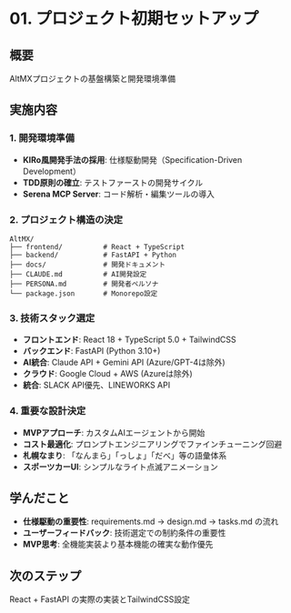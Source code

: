 # 01. プロジェクト初期セットアップ

## 概要
AltMXプロジェクトの基盤構築と開発環境準備

## 実施内容

### 1. 開発環境準備
- **KIRo風開発手法の採用**: 仕様駆動開発（Specification-Driven Development）
- **TDD原則の確立**: テストファーストの開発サイクル
- **Serena MCP Server**: コード解析・編集ツールの導入

### 2. プロジェクト構造の決定
```
AltMX/
├── frontend/          # React + TypeScript
├── backend/           # FastAPI + Python  
├── docs/              # 開発ドキュメント
├── CLAUDE.md          # AI開発設定
├── PERSONA.md         # 開発者ペルソナ
└── package.json       # Monorepo設定
```

### 3. 技術スタック選定
- **フロントエンド**: React 18 + TypeScript 5.0 + TailwindCSS
- **バックエンド**: FastAPI (Python 3.10+)
- **AI統合**: Claude API + Gemini API (Azure/GPT-4は除外)
- **クラウド**: Google Cloud + AWS (Azureは除外)
- **統合**: SLACK API優先、LINEWORKS API

### 4. 重要な設計決定
- **MVPアプローチ**: カスタムAIエージェントから開始
- **コスト最適化**: プロンプトエンジニアリングでファインチューニング回避
- **札幌なまり**: 「なんまら」「っしょ」「だべ」等の語彙体系
- **スポーツカーUI**: シンプルなライト点滅アニメーション

## 学んだこと
- **仕様駆動の重要性**: requirements.md → design.md → tasks.md の流れ
- **ユーザーフィードバック**: 技術選定での制約条件の重要性
- **MVP思考**: 全機能実装より基本機能の確実な動作優先

## 次のステップ
React + FastAPI の実際の実装とTailwindCSS設定